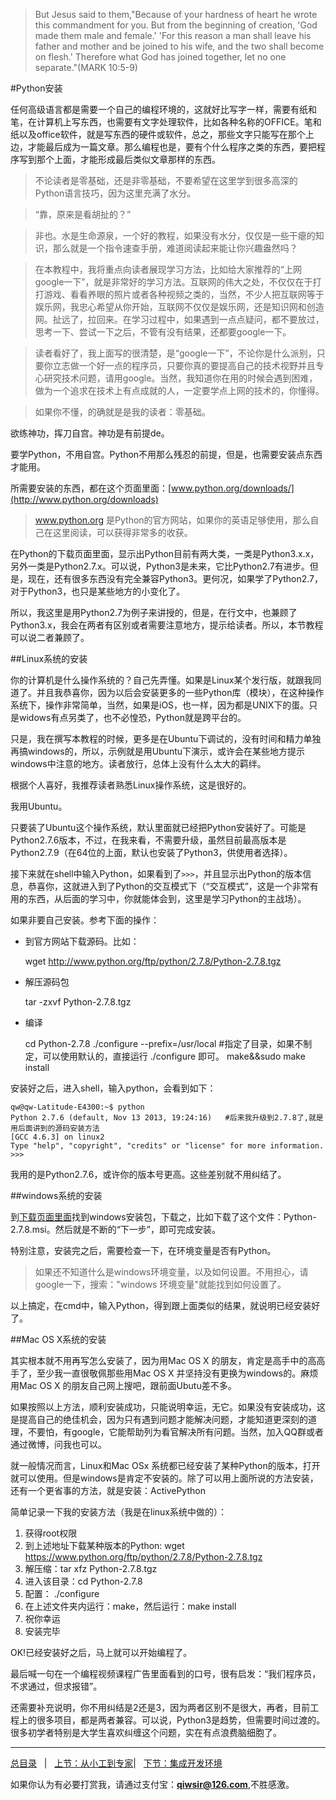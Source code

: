 >But Jesus said to them,"Because of your hardness of heart he wrote this commandment for you. But from the beginning of creation, 'God made them male and female.' 'For this reason a man shall leave his father and mother and be joined to his wife, and the two shall become on flesh.' Therefore what God has joined together, let no one separate."(MARK 10:5-9)

#Python安装

任何高级语言都是需要一个自己的编程环境的，这就好比写字一样，需要有纸和笔，在计算机上写东西，也需要有文字处理软件，比如各种名称的OFFICE。笔和纸以及office软件，就是写东西的硬件或软件，总之，那些文字只能写在那个上边，才能最后成为一篇文章。那么编程也是，要有个什么程序之类的东西，要把程序写到那个上面，才能形成最后类似文章那样的东西。

>不论读者是零基础，还是非零基础，不要希望在这里学到很多高深的Python语言技巧，因为这里充满了水分。

>“靠，原来是看胡扯的？”

>非也。水是生命源泉，一个好的教程，如果没有水分，仅仅是一些干瘪的知识，那么就是一个指令速查手册，难道阅读起来能让你兴趣盎然吗？

>在本教程中，我将重点向读者展现学习方法，比如给大家推荐的“上网google一下”，就是非常好的学习方法。互联网的伟大之处，不仅仅在于打打游戏、看看养眼的照片或者各种视频之类的，当然，不少人把互联网等于娱乐网，我忠心希望从你开始，互联网不仅仅是娱乐网，还是知识网和创造网。扯远了，拉回来。在学习过程中，如果遇到一点点疑问，都不要放过，思考一下、尝试一下之后，不管有没有结果，还都要google一下。

>读者看好了，我上面写的很清楚，是“google一下”，不论你是什么派别，只要你立志做一个好一点的程序员，只要你真的要提高自己的技术视野并且专心研究技术问题，请用google。当然，我知道你在用的时候会遇到困难，做为一个追求在技术上有点成就的人，一定要学点上网的技术的，你懂得。

>如果你不懂，的确就是是我的读者：零基础。

欲练神功，挥刀自宫。神功是有前提de。

要学Python，不用自宫。Python不用那么残忍的前提，但是，也需要安装点东西才能用。

所需要安装的东西，都在这个页面里面：[www.python.org/downloads/](http://www.python.org/downloads)

>www.python.org 是Python的官方网站，如果你的英语足够使用，那么自己在这里阅读，可以获得非常多的收获。

在Python的下载页面里面，显示出Python目前有两大类，一类是Python3.x.x，另外一类是Python2.7.x。可以说，Python3是未来，它比Python2.7有进步。但是，现在，还有很多东西没有完全兼容Python3。更何况，如果学了Python2.7，对于Python3，也只是某些地方的小变化了。

所以，我这里是用Python2.7为例子来讲授的，但是，在行文中，也兼顾了Python3.x，我会在两者有区别或者需要注意地方，提示给读者。所以，本节教程可以说二者兼顾了。

##Linux系统的安装

你的计算机是什么操作系统的？自己先弄懂。如果是Linux某个发行版，就跟我同道了。并且我恭喜你，因为以后会安装更多的一些Python库（模块），在这种操作系统下，操作非常简单，当然，如果是iOS，也一样，因为都是UNIX下的蛋。只是widows有点另类了，也不必惶恐，Python就是跨平台的。

只是，我在撰写本教程的时候，更多是在Ubuntu下调试的，没有时间和精力单独再搞windows的，所以，示例就是用Ubuntu下演示，或许会在某些地方提示windows中注意的地方。读者放行，总体上没有什么太大的羁绊。

根据个人喜好，我推荐读者熟悉Linux操作系统，这是很好的。

我用Ubuntu。

只要装了Ubuntu这个操作系统，默认里面就已经把Python安装好了。可能是Python2.7.6版本，不过，在我来看，不需要升级，虽然目前最高版本是Python2.7.9（在64位的上面，默认也安装了Python3，供使用者选择）。

接下来就在shell中输入Python，如果看到了`>>>`，并且显示出Python的版本信息，恭喜你，这就进入到了Python的交互模式下（“交互模式”，这是一个非常有用的东西，从后面的学习中，你就能体会到，这里是学习Python的主战场）。

如果非要自己安装。参考下面的操作：

- 到官方网站下载源码。比如：
    
    wget http://www.python.org/ftp/python/2.7.8/Python-2.7.8.tgz
    
- 解压源码包
    
    tar -zxvf Python-2.7.8.tgz
    
- 编译
    
    cd Python-2.7.8
    ./configure  --prefix=/usr/local    #指定了目录，如果不制定，可以使用默认的，直接运行 ./configure 即可。
    make&&sudo make install

安装好之后，进入shell，输入python，会看到如下：

    qw@qw-Latitude-E4300:~$ python
    Python 2.7.6 (default, Nov 13 2013, 19:24:16)   #后来我升级到2.7.8了,就是用后面讲到的源码安装方法
    [GCC 4.6.3] on linux2
    Type "help", "copyright", "credits" or "license" for more information.
    >>> 

我用的是Python2.7.6，或许你的版本号更高。这些差别就不用纠结了。

##windows系统的安装

到[下载页面里面](https://www.python.org/download/releases/2.7.8/)找到windows安装包，下载之，比如下载了这个文件：Python-2.7.8.msi。然后就是不断的“下一步”，即可完成安装。

特别注意，安装完之后，需要检查一下，在环境变量是否有Python。

>如果还不知道什么是windows环境变量，以及如何设置。不用担心，请google一下，搜索："windows 环境变量"就能找到如何设置了。

以上搞定，在cmd中，输入Python，得到跟上面类似的结果，就说明已经安装好了。

##Mac OS X系统的安装

其实根本就不用再写怎么安装了，因为用Mac OS X 的朋友，肯定是高手中的高高手了，至少我一直很敬佩那些用Mac OS X 并坚持没有更换为windows的。麻烦用Mac OS X 的朋友自己网上搜吧，跟前面Ubutu差不多。

如果按照以上方法，顺利安装成功，只能说明幸运，无它。如果没有安装成功，这是提高自己的绝佳机会，因为只有遇到问题才能解决问题，才能知道更深刻的道理，不要怕，有google，它能帮助列为看官解决所有问题。当然，加入QQ群或者通过微博，问我也可以。

就一般情况而言，Linux和Mac OSx 系统都已经安装了某种Python的版本，打开就可以使用。但是windows是肯定不安装的。除了可以用上面所说的方法安装，还有一个更省事的方法，就是安装：ActivePython

简单记录一下我的安装方法（我是在linux系统中做的）：

1. 获得root权限
2. 到上述地址下载某种版本的Python: wget https://www.python.org/ftp/python/2.7.8/Python-2.7.8.tgz
3. 解压缩：tar xfz Python-2.7.8.tgz
4. 进入该目录：cd Python-2.7.8
5. 配置： ./configure
6. 在上述文件夹内运行：make，然后运行：make install
7. 祝你幸运
8. 安装完毕

OK!已经安装好之后，马上就可以开始编程了。

最后喊一句在一个编程视频课程广告里面看到的口号，很有启发：“我们程序员，不求通过，但求报错”。

还需要补充说明，你不用纠结是2还是3，因为两者区别不是很大，再者，目前工程上的很多项目，都是两者兼容。可以说，Python3是趋势，但需要时间过渡的。很多初学者特别是大学生喜欢纠缠这个问题，实在有点浪费脑细胞了。

-------

[总目录](./index.md)&nbsp;&nbsp;&nbsp;|&nbsp;&nbsp;&nbsp;[上节：从小工到专家](./02.md)|&nbsp;&nbsp;&nbsp;[下节：集成开发环境](./101.md)

如果你认为有必要打赏我，请通过支付宝：**qiwsir@126.com**,不胜感激。
